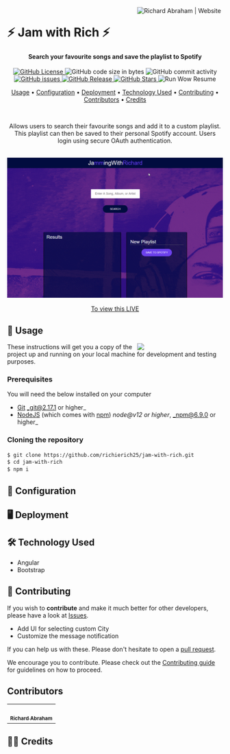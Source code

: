 <!-- markdownlint-disable -->
<a href="https://www.richierich25.com" target="_blank">
    <img alt="Richard Abraham | Website" src="https://user-images.githubusercontent.com/34006942/95367062-e827e000-08f1-11eb-8e6a-b28b6d0e9690.png" title="Richard Abraham | Website" align="right" width="200px" />
</a>

⚡️ Jam with Rich ⚡️
======================

<h4 align="center">Search your favourite songs and save the playlist to Spotify
</h4>

<div align="center"> 

  <p align="center">
    <a href="https://github.com/richierich25/jam-with-rich/blob/main/LICENSE">
      <img src="https://img.shields.io/github/license/richierich25/jam-with-rich?color=blue" alt="GitHub License">
    </a>
    <img src="https://img.shields.io/github/languages/code-size/richierich25/jam-with-rich" alt="GitHub code size in bytes">
    <img src="https://img.shields.io/github/commit-activity/w/richierich25/jam-with-rich" alt="GitHub commit activity">
    <a href="https://github.com/richierich25/jam-with-rich/issues">
      <img src="https://img.shields.io/github/issues/richierich25/jam-with-rich" alt="GitHub issues">
    </a>
    <a href="https://github.com/richierich25/jam-with-rich/releases">
      <img src="https://img.shields.io/github/v/release/richierich25/jam-with-rich.svg?style=flat" alt="GitHub Release">
    </a>
      <a href="https://github.com/richierich25/jam-with-rich/stargazers">
      <img src="https://img.shields.io/github/stars/richierich25/jam-with-rich" alt="GitHub Stars">
    </a>
    <img src="https://github.com/richierich25/jam-with-rich/workflows/build/badge.svg" alt="Run Wow Resume">
  </p>

  <p align="center">
    <a href="#usage">Usage</a> •
    <a href="#configuration">Configuration</a> •
    <a href="#deployment">Deployment</a> •
    <a href="#technology-used">Technology Used</a> •
    <a href="#contributing">Contributing</a> •
    <a href="#contributors">Contributors</a> •
    <a href="#credits">Credits</a>
  </p>
  <br>

  <p>
    Allows users to search their favourite songs and add it to a custom playlist. This playlist can then be saved to their personal Spotify account. Users login using secure OAuth authentication.
  </p>
  <br>

</div>

<img src="./jam-with-rich.gif">
<p align="center">
  <a href="">To view this LIVE</a>
</p>


## 📖 Usage

<img align="right" src="https://i.ibb.co/CJfW18H/ship.gif" width="200"/>

These instructions will get you a copy of the project up and running on your local machine for development and testing purposes.

### Prerequisites

You will need the below installed on your computer
- [Git](https://git-scm.com) _git@2.17.1 or higher_
- [NodeJS](https://nodejs.org/en/download/) (which comes with [npm](http://npmjs.com)) _node@v12 or higher_, _npm@6.9.0 or higher_


### Cloning the repository

```sh
$ git clone https://github.com/richierich25/jam-with-rich.git
$ cd jam-with-rich
$ npm i 
```

## 💨 Configuration



## 🖥️ Deployment



## 🛠️ Technology Used

- Angular
- Bootstrap

## 🤝 Contributing

If you wish to **contribute** and make it much better for other developers, please have a look at [Issues](https://github.com/richierich25/jam-with-rich/issues).

- Add UI for selecting custom City
- Customize the message notification

If you can help us with these. Please don't hesitate to open a [pull request](https://github.com/richierich25/jam-with-rich/pulls).

We encourage you to contribute. Please check out the [Contributing guide](CONTRIBUTING.md) for guidelines on how to proceed.

## Contributors

<!-- ALL-CONTRIBUTORS-LIST:START - Do not remove or modify this section -->
<table>
  <tr>
    <td align="center"><a href="htts://www.richierich25.com">
    <img src="https://user-images.githubusercontent.com/34006942/95364922-0e984c00-08ef-11eb-9e3b-48cfd6f844e7.jpg" width="100px;" alt=""/><br /><sub><b>Richard Abraham</b></sub></a></td>
  </tr>
</table>
<!-- ALL-CONTRIBUTORS-LIST:END -->


## 👏🏻 Credits

